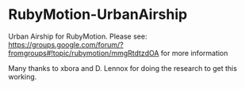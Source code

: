 RubyMotion-UrbanAirship
=======================

Urban Airship for RubyMotion.  Please see:  https://groups.google.com/forum/?fromgroups#!topic/rubymotion/mmgRtdtzdOA for more information

Many thanks to xbora and D. Lennox for doing the research to get this working.  